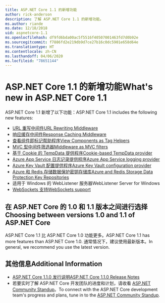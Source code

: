 ```yaml
---
title: ASP.NET Core 1.1 的新增功能
author: rick-anderson
description: 了解 ASP.NET Core 1.1 的新增功能。
ms.author: riande
ms.date: 12/18/2018
uid: aspnetcore-1.1
ms.openlocfilehash: df9fd6bda00ac5f5516f40507001463fd7d0b92e
ms.sourcegitcommit: f7886fd2e219db9d7ce27b16c0dc5901e658d64e
ms.translationtype: HT
ms.contentlocale: zh-CN
ms.lasthandoff: 04/06/2020
ms.locfileid: "78651144"
---
```

# <a name="whats-new-in-aspnet-core-11"></a><span data-ttu-id="cac48-103">ASP.NET Core 1.1 的新增功能</span><span class="sxs-lookup"><span data-stu-id="cac48-103">What's new in ASP.NET Core 1.1</span></span>

<span data-ttu-id="cac48-104">ASP.NET Core 1.1 新增了以下功能：</span><span class="sxs-lookup"><span data-stu-id="cac48-104">ASP.NET Core 1.1 includes the following new features:</span></span>

- [<span data-ttu-id="cac48-105">URL 重写中间件</span><span class="sxs-lookup"><span data-stu-id="cac48-105">URL Rewriting Middleware</span></span>](xref:fundamentals/url-rewriting)
- [<span data-ttu-id="cac48-106">响应缓存中间件</span><span class="sxs-lookup"><span data-stu-id="cac48-106">Response Caching Middleware</span></span>](xref:performance/caching/middleware)
- [<span data-ttu-id="cac48-107">查看组件即标记帮助程序</span><span class="sxs-lookup"><span data-stu-id="cac48-107">View Components as Tag Helpers</span></span>](xref:mvc/views/view-components#invoking-a-view-component-as-a-tag-helper)
- [<span data-ttu-id="cac48-108">MVC 型中间件筛选器</span><span class="sxs-lookup"><span data-stu-id="cac48-108">Middleware as MVC filters</span></span>](xref:mvc/controllers/filters#using-middleware-in-the-filter-pipeline)
- [<span data-ttu-id="cac48-109">基于 Cookie 的 TempData 提供程序</span><span class="sxs-lookup"><span data-stu-id="cac48-109">Cookie-based TempData provider</span></span>](xref:fundamentals/app-state#tempdata)
- [<span data-ttu-id="cac48-110">Azure App Service 日志记录提供程序</span><span class="sxs-lookup"><span data-stu-id="cac48-110">Azure App Service logging provider</span></span>](xref:fundamentals/logging/index#azure-app-service-provider)
- [<span data-ttu-id="cac48-111">Azure Key Vault 配置提供程序</span><span class="sxs-lookup"><span data-stu-id="cac48-111">Azure Key Vault configuration provider</span></span>](xref:security/key-vault-configuration)
- [<span data-ttu-id="cac48-112">Azure 和 Redis 存储数据保护密钥存储库</span><span class="sxs-lookup"><span data-stu-id="cac48-112">Azure and Redis Storage Data Protection Key Repositories</span></span>](xref:security/data-protection/implementation/key-storage-providers)
- <span data-ttu-id="cac48-113">适用于 Windows 的 WebListener 服务器</span><span class="sxs-lookup"><span data-stu-id="cac48-113">WebListener Server for Windows</span></span>
- [<span data-ttu-id="cac48-114">WebSockets 支持</span><span class="sxs-lookup"><span data-stu-id="cac48-114">WebSockets support</span></span>](xref:fundamentals/websockets)

## <a name="choosing-between-versions-10-and-11-of-aspnet-core"></a><span data-ttu-id="cac48-115">在 ASP.NET Core 的 1.0 和 1.1 版本之间进行选择</span><span class="sxs-lookup"><span data-stu-id="cac48-115">Choosing between versions 1.0 and 1.1 of ASP.NET Core</span></span>

<span data-ttu-id="cac48-116">ASP.NET Core 1.1 比 ASP.NET Core 1.0 功能更多。</span><span class="sxs-lookup"><span data-stu-id="cac48-116">ASP.NET Core 1.1 has more features than ASP.NET Core 1.0.</span></span> <span data-ttu-id="cac48-117">通常情况下，建议使用最新版本。</span><span class="sxs-lookup"><span data-stu-id="cac48-117">In general, we recommend you use the latest version.</span></span>

## <a name="additional-information"></a><span data-ttu-id="cac48-118">其他信息</span><span class="sxs-lookup"><span data-stu-id="cac48-118">Additional Information</span></span>

- [<span data-ttu-id="cac48-119">ASP.NET Core 1.1.0 发行说明</span><span class="sxs-lookup"><span data-stu-id="cac48-119">ASP.NET Core 1.1.0 Release Notes</span></span>](https://github.com/dotnet/aspnetcore/releases/tag/1.1.0)
- <span data-ttu-id="cac48-120">若要实时了解 ASP.NET Core 开发团队的进度和计划，请收看 [ASP.NET Community Standup](https://live.asp.net/)。</span><span class="sxs-lookup"><span data-stu-id="cac48-120">To connect with the ASP.NET Core development team's progress and plans, tune in to the [ASP.NET Community Standup](https://live.asp.net/).</span></span>
